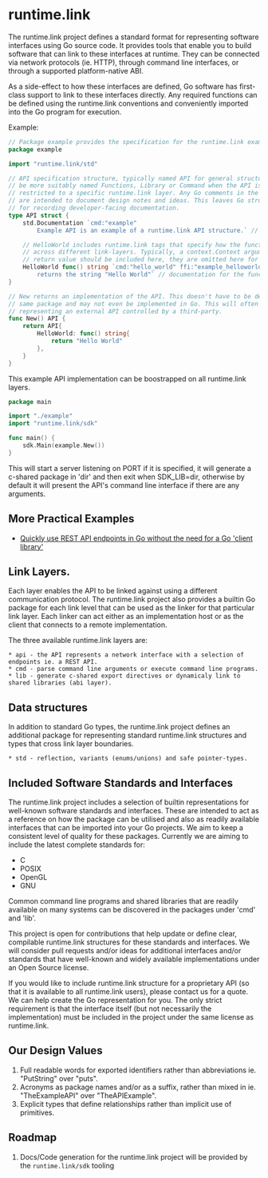 # runtime.link

The runtime.link project defines a standard format for representing software interfaces 
using Go source code. It provides tools that enable you to build software that can link 
to these interfaces at runtime. They can be connected via network protocols (ie. HTTP), 
through command line interfaces, or through a supported platform-native ABI.

As a side-effect to how these interfaces are defined, Go software has first-class support
to link to these interfaces directly. Any required functions can be defined using the 
runtime.link conventions and conveniently imported into the Go program for execution.

Example:
```go
// Package example provides the specification for the runtime.link example API.
package example

import "runtime.link/std"

// API specification structure, typically named API for general structures, may
// be more suitably named Functions, Library or Command when the API is 
// restricted to a specific runtime.link layer. Any Go comments in the source
// are intended to document design notes and ideas. This leaves Go struct tags 
// for recording developer-facing documentation.
type API struct {
    std.Documentation `cmd:"example"
        Example API is an example of a runtime.link API structure.` // this tag contains the API's introductory documentation.

    // HelloWorld includes runtime.link tags that specify how the function is called 
    // across different link-layers. Typically, a context.Context argument and error 
    // return value should be included here, they are omitted here for brevity.
    HelloWorld func() string `cmd:"hello_world" ffi:"example_helloworld func()$char" rest:"GET /hello_world"
        returns the string "Hello World"` // documentation for the function.
}

// New returns an implementation of the API. This doesn't have to be defined in the
// same package and may not even be implemented in Go. This will often be the case when 
// representing an external API controlled by a third-party.
func New() API {
    return API{
        HelloWorld: func() string{
            return "Hello World"
        },
    }
}
```

This example API implementation can be boostrapped on all runtime.link layers.

```go
package main

import "./example"
import "runtime.link/sdk"

func main() {
    sdk.Main(example.New())
}
```

This will start a server listening on PORT if it is specified, it will generate a 
c-shared package in 'dir' and then exit when SDK_LIB=dir, otherwise by 
default it will present the API's command line interface if there are any arguments.

## More Practical Examples

* [Quickly use REST API endpoints in Go without the need for a Go 'client library'](api/internal/rest/Link.md)

## Link Layers.
Each layer enables the API to be linked against using a different communication protocol. The 
runtime.link project also provides a builtin Go package for each link level that can be used as 
the linker for that particular link layer. Each linker can act either as an implementation host
or as the client that connects to a remote implementation.

The three available runtime.link layers are:

    * api - the API represents a network interface with a selection of endpoints ie. a REST API.
    * cmd - parse command line arguments or execute command line programs.
    * lib - generate c-shared export directives or dynamicaly link to shared libraries (abi layer).

## Data structures
In addition to standard Go types, the runtime.link project defines an additional package
for representing standard runtime.link structures and types that cross link layer boundaries.

    * std - reflection, variants (enums/unions) and safe pointer-types.

## Included Software Standards and Interfaces

The runtime.link project includes a selection of builtin representations for well-known software
standards and interfaces. These are intended to act as a reference on how the package can 
be utilised and also as readily available interfaces that can be imported into your Go
projects. We aim to keep a consistent level of quality for these packages. Currently
we are aiming to include the latest complete standards for:

* C
* POSIX
* OpenGL
* GNU

Common command line programs and shared libraries that are readily available on many
systems can be discovered in the packages under 'cmd' and 'lib'.

This project is open for contributions that help update or define clear, compilable 
runtime.link structures for these standards and interfaces. We will consider pull 
requests and/or ideas for additional interfaces and/or standards that have well-known 
and widely available implementations under an Open Source license.

If you would like to include runtime.link structure for a proprietary API (so that it 
is available to all runtime.link users), please contact us for a quote. We can help create 
the Go representation for you. The only strict requirement is that the interface itself 
(but not necessarily the implementation) must be included in the project under the same 
license as runtime.link.

## Our Design Values

1. Full readable words for exported identifiers rather than abbreviations ie. "PutString" over "puts".
2. Acronyms as package names and/or as a suffix, rather than mixed in ie. "TheExampleAPI" over "TheAPIExample".
3. Explicit types that define relationships rather than implicit use of primitives.

## Roadmap

1. Docs/Code generation for the runtime.link project will be provided by the `runtime.link/sdk` tooling
    
   
